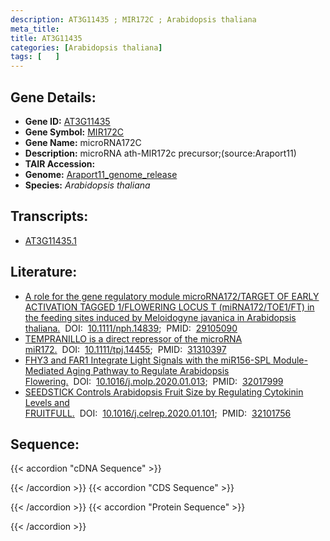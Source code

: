 ```yaml
---
description: AT3G11435 ; MIR172C ; Arabidopsis thaliana
meta_title:
title: AT3G11435
categories: [Arabidopsis thaliana]
tags: [   ]
---
```


## Gene Details:
- **Gene ID:** [AT3G11435](https://www.arabidopsis.org/locus?name=AT3G11435)
- **Gene Symbol:** <u>MIR172C</u>
- **Gene Name:** microRNA172C
- **Description:**   microRNA ath-MIR172c precursor;(source:Araport11)
- **TAIR Accession:** 
- **Genome:** [Araport11_genome_release](https://www.arabidopsis.org/download/list?dir=Genes%2FAraport11_genome_release)
- **Species:** *Arabidopsis thaliana*

## Transcripts:
   -  [AT3G11435.1](https://www.arabidopsis.org/gene?name=AT3G11435.1)
## Literature:
   - [A role for the gene regulatory module microRNA172/TARGET OF EARLY ACTIVATION  TAGGED 1/FLOWERING LOCUS T (miRNA172/TOE1/FT) in the feeding sites induced by  Meloidogyne javanica in Arabidopsis thaliana.](https://www.doi.org/10.1111/nph.14839)&nbsp;&nbsp;DOI:&nbsp;&nbsp;[10.1111/nph.14839](https://www.doi.org/10.1111/nph.14839);&nbsp;&nbsp;PMID:&nbsp;&nbsp;[29105090](https://pubmed.ncbi.nlm.nih.gov/29105090/)
   - [TEMPRANILLO is a direct repressor of the microRNA miR172.](https://www.doi.org/10.1111/tpj.14455)&nbsp;&nbsp;DOI:&nbsp;&nbsp;[10.1111/tpj.14455](https://www.doi.org/10.1111/tpj.14455);&nbsp;&nbsp;PMID:&nbsp;&nbsp;[31310397](https://pubmed.ncbi.nlm.nih.gov/31310397/)
   - [FHY3 and FAR1 Integrate Light Signals with the miR156-SPL Module-Mediated Aging  Pathway to Regulate Arabidopsis Flowering.](https://www.doi.org/10.1016/j.molp.2020.01.013)&nbsp;&nbsp;DOI:&nbsp;&nbsp;[10.1016/j.molp.2020.01.013](https://www.doi.org/10.1016/j.molp.2020.01.013);&nbsp;&nbsp;PMID:&nbsp;&nbsp;[32017999](https://pubmed.ncbi.nlm.nih.gov/32017999/)
   - [SEEDSTICK Controls Arabidopsis Fruit Size by Regulating Cytokinin Levels and  FRUITFULL.](https://www.doi.org/10.1016/j.celrep.2020.01.101)&nbsp;&nbsp;DOI:&nbsp;&nbsp;[10.1016/j.celrep.2020.01.101](https://www.doi.org/10.1016/j.celrep.2020.01.101);&nbsp;&nbsp;PMID:&nbsp;&nbsp;[32101756](https://pubmed.ncbi.nlm.nih.gov/32101756/)
## Sequence:
{{< accordion "cDNA Sequence" >}}

{{< /accordion >}}
{{< accordion "CDS Sequence" >}}

{{< /accordion >}}
{{< accordion "Protein Sequence" >}}

{{< /accordion >}}

